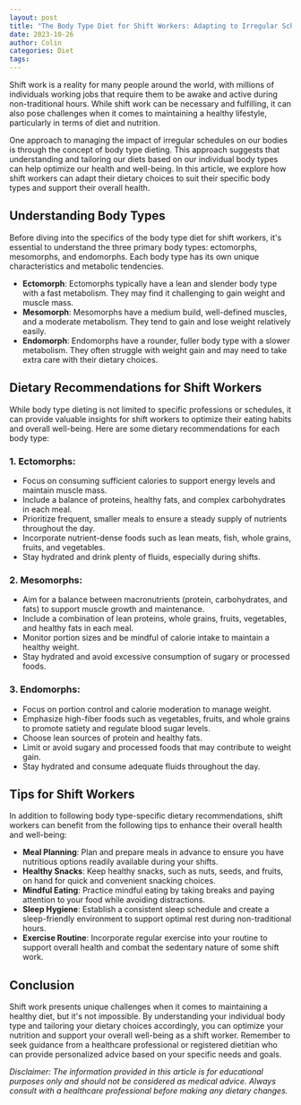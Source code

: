 ```yaml
---
layout: post
title: "The Body Type Diet for Shift Workers: Adapting to Irregular Schedules"
date: 2023-10-26
author: Colin
categories: Diet
tags: 
---
```


Shift work is a reality for many people around the world, with millions of individuals working jobs that require them to be awake and active during non-traditional hours. While shift work can be necessary and fulfilling, it can also pose challenges when it comes to maintaining a healthy lifestyle, particularly in terms of diet and nutrition.

One approach to managing the impact of irregular schedules on our bodies is through the concept of body type dieting. This approach suggests that understanding and tailoring our diets based on our individual body types can help optimize our health and well-being. In this article, we explore how shift workers can adapt their dietary choices to suit their specific body types and support their overall health.

## Understanding Body Types

Before diving into the specifics of the body type diet for shift workers, it's essential to understand the three primary body types: ectomorphs, mesomorphs, and endomorphs. Each body type has its own unique characteristics and metabolic tendencies.

- **Ectomorph**: Ectomorphs typically have a lean and slender body type with a fast metabolism. They may find it challenging to gain weight and muscle mass.
- **Mesomorph**: Mesomorphs have a medium build, well-defined muscles, and a moderate metabolism. They tend to gain and lose weight relatively easily.
- **Endomorph**: Endomorphs have a rounder, fuller body type with a slower metabolism. They often struggle with weight gain and may need to take extra care with their dietary choices.

## Dietary Recommendations for Shift Workers

While body type dieting is not limited to specific professions or schedules, it can provide valuable insights for shift workers to optimize their eating habits and overall well-being. Here are some dietary recommendations for each body type:

### 1. Ectomorphs:

- Focus on consuming sufficient calories to support energy levels and maintain muscle mass.
- Include a balance of proteins, healthy fats, and complex carbohydrates in each meal.
- Prioritize frequent, smaller meals to ensure a steady supply of nutrients throughout the day.
- Incorporate nutrient-dense foods such as lean meats, fish, whole grains, fruits, and vegetables.
- Stay hydrated and drink plenty of fluids, especially during shifts.

### 2. Mesomorphs:

- Aim for a balance between macronutrients (protein, carbohydrates, and fats) to support muscle growth and maintenance.
- Include a combination of lean proteins, whole grains, fruits, vegetables, and healthy fats in each meal.
- Monitor portion sizes and be mindful of calorie intake to maintain a healthy weight.
- Stay hydrated and avoid excessive consumption of sugary or processed foods.

### 3. Endomorphs:

- Focus on portion control and calorie moderation to manage weight.
- Emphasize high-fiber foods such as vegetables, fruits, and whole grains to promote satiety and regulate blood sugar levels.
- Choose lean sources of protein and healthy fats.
- Limit or avoid sugary and processed foods that may contribute to weight gain.
- Stay hydrated and consume adequate fluids throughout the day.

## Tips for Shift Workers

In addition to following body type-specific dietary recommendations, shift workers can benefit from the following tips to enhance their overall health and well-being:

- **Meal Planning**: Plan and prepare meals in advance to ensure you have nutritious options readily available during your shifts.
- **Healthy Snacks**: Keep healthy snacks, such as nuts, seeds, and fruits, on hand for quick and convenient snacking choices.
- **Mindful Eating**: Practice mindful eating by taking breaks and paying attention to your food while avoiding distractions.
- **Sleep Hygiene**: Establish a consistent sleep schedule and create a sleep-friendly environment to support optimal rest during non-traditional hours.
- **Exercise Routine**: Incorporate regular exercise into your routine to support overall health and combat the sedentary nature of some shift work.

## Conclusion

Shift work presents unique challenges when it comes to maintaining a healthy diet, but it's not impossible. By understanding your individual body type and tailoring your dietary choices accordingly, you can optimize your nutrition and support your overall well-being as a shift worker. Remember to seek guidance from a healthcare professional or registered dietitian who can provide personalized advice based on your specific needs and goals.

*Disclaimer: The information provided in this article is for educational purposes only and should not be considered as medical advice. Always consult with a healthcare professional before making any dietary changes.*